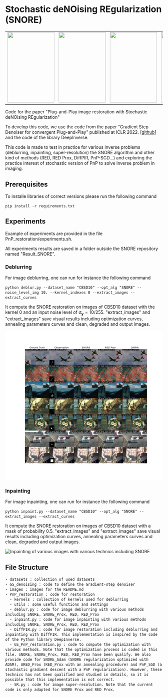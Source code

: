 # Stochastic deNOising REgularization (SNORE)

<table>
  <tr>
    <td><img src="https://github.com/Marien-RENAUD/SNORE/blob/main/images/img_0_samples_video_deb.gif" width="150" height="225" /></td>
    <td><img src="https://github.com/Marien-RENAUD/SNORE/blob/main/images/img_1_samples_video_deb.gif" width="150" height="225" /></td>
    <td><img src="https://github.com/Marien-RENAUD/SNORE/blob/main/images/img_0_samples_video_imp.gif" width="150" height="225" /></td>
    <td><img src="https://github.com/Marien-RENAUD/SNORE/blob/main/images/img_1_samples_video_imp.gif" width="150" height="225" /></td>
  </tr>
</table>



Code for the paper "Plug-and-Play image restoration with Stochastic deNOising REgularization"

To develop this code, we use the code from the paper "Gradient Step Denoiser for convergent Plug-and-Play" published at ICLR 2022. [[github](https://github.com/samuro95/GSPnP)] and the code of the library DeepInverse.

This code is made to test in practice for various inverse problems (deblurring, inpainting, super-resolution) the SNORE algorithm and other kind of methods (RED, RED Prox, DiffPIR, PnP-SGD...) and exploring the practice interest of stochastic version of PnP to solve inverse problem in imaging.

## Prerequisites

To installe libraries of correct versions please run the following command
```
pip install -r requirements.txt
```

## Experiments

Example of experiments are provided in the file PnP_restoration/experiments.sh.

All experiments results are saved in a folder outside the SNORE repository named "Result_SNORE".

### Deblurring

For image deblurring, one can run for instance the following command
```
python deblur.py --dataset_name "CBSD10" --opt_alg "SNORE" --noise_level_img 10. --kernel_indexes 0 --extract_images --extract_curves
```
It compute the SNORE restoration on images of CBSD10 dataset with the kernel 0 and an input noise level of $\sigma_{\mathbf{y}} = 10/255$. "extract_images" and "extract_images" save visual results including optimization curves, annealing parameters curves and clean, degraded and output images.

![Deblurring of various images with various technics including SNORE](images/set_of_results_deblurring.png)


### Inpainting

For image inpainting, one can run for instance the following command
```
python inpaint.py --dataset_name "CBSD10" --opt_alg "SNORE" --extract_images --extract_curves
```
It compute the SNORE restoration on images of CBSD10 dataset with a mask of probability 0.5. "extract_images" and "extract_images" save visual results including optimization curves, annealing parameters curves and clean, degraded and output images.

![Inpainting of various images with various technics including SNORE](images/set_of_results_inpainting.png)

## File Structure
```
- datasets : collection of used datasets
- GS_denoising : code to define the Gradient-step denoiser
- images : images for the README.md
- PnP_restoration : code for restoration
  - kernels : collection of kernels used for deblurring
  - utils : some useful functions and settings
  - deblur.py : code for image deblurring with various methods including SNORE, SNORE_Prox, RED, RED_Prox
  - inpaint.py : code for image inpainting with various methods including SNORE, SNORE_Prox, RED, RED_Prox
  - DiffPIR.py : code for image restoration including deblurring and inpainting with DiffPIR. This implementation is inspired by the code of the Python library DeepInverse.
  - GS_PnP_restoration.py : code to compute the optimization with various methods. Note that the optimization process is coded in this file. SNORE, SNORE_Prox, RED, RED_Prox have been qualify. We also provide code for SNORE_Adam (SNORE regularization optimized with ADAM), ARED_Prox (RED_Prox with an annealing procedure) and PnP_SGD (a stochastic gradient descent with a PnP regularization). However, these technics has not been qualified and studied in details, so it is possible that this implementation is not correct.
  - SR.py : code for image super-resolution. Note that the current code is only adapted for SNORE Prox and RED Prox.
```

